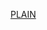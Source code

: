 [PLAIN](https://media.discordapp.net/attachments/1073669706650767483/1074426473458438164/plain_2.png)

